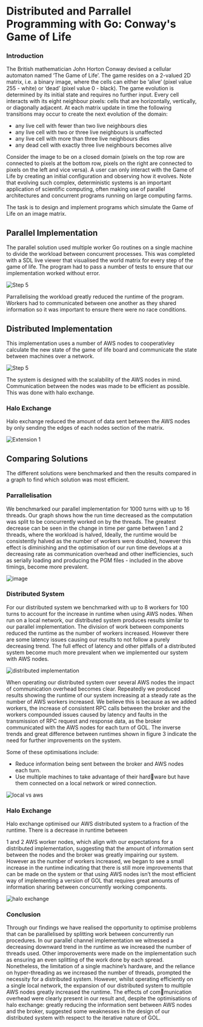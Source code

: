 # Distributed and Parrallel Programming with Go: Conway's Game of Life

### Introduction

The British mathematician John Horton Conway devised a cellular automaton named ‘The Game of Life’. The game resides on a 2-valued 2D matrix, i.e. a binary image, where the cells can either be ‘alive’ (pixel value 255 - white) or ‘dead’ (pixel value 0 - black). The game evolution is determined by its initial state and requires no further input. Every cell interacts with its eight neighbour pixels: cells that are horizontally, vertically, or diagonally adjacent. At each matrix update in time the following transitions may occur to create the next evolution of the domain:

- any live cell with fewer than two live neighbours dies
- any live cell with two or three live neighbours is unaffected
- any live cell with more than three live neighbours dies
- any dead cell with exactly three live neighbours becomes alive

Consider the image to be on a closed domain (pixels on the top row are connected to pixels at the bottom row, pixels on the right are connected to pixels on the left and vice versa). A user can only interact with the Game of Life by creating an initial configuration and observing how it evolves. Note that evolving such complex, deterministic systems is an important application of scientific computing, often making use of parallel architectures and concurrent programs running on large computing farms.

The task is to design and implement programs which simulate the Game of Life on an image matrix.

## Parallel Implementation
The parallel solution used multiple worker Go routines on a single machine to divide the workload between concurrent processes. This was completed with a SDL live viewer that visualised the world matrix for every step of the game of life. The program had to pass a number of tests to ensure that our implementation worked without error.

![Step 5](content/cw_diagrams-Parallel_5.png)

Parrallelising the workload greatly reduced the runtime of the program. Workers had to communicated between one another as they shared information so it was important to ensure there were no race conditions.

## Distributed Implementation

This implementation uses a number of AWS nodes to cooperativley calculate the new state of the game of life board and communicate the state between machines over a network.

![Step 5](content/cw_diagrams-Distributed_5.png)

The system is designed with the scalability of the AWS nodes in mind. Communication between the nodes was made to be efficient as possible. This was done with halo exchange.

### Halo Exchange

Halo exchange reduced the amount of data sent between the AWS nodes by only sending the edges of each nodes section of the matrix.

![Extension 1](content/cw_diagrams-Extensions_1.png)

## Comparing Solutions

The different solutions were benchmarked and then the results compared in a graph to find which solution was most efficient.

### Parrallelisation

We benchmarked our parallel implementation for 1000 turns
with up to 16 threads. Our graph shows how the run time
decreased as the computation was split to be concurrently
worked on by the threads. The greatest decrease can be seen
in the change in time per game between 1 and 2 threads,
where the workload is halved, Ideally, the runtime would be
consistently halved as the number of workers were doubled,
however this effect is diminishing and the optimisation of
our run time develops at a decreasing rate as communication
overhead and other inefficiencies, such as serially loading and
producing the PGM files - included in the above timings,
become more prevalent.

![image](https://github.com/Joshulawa/cw-gol/assets/98460811/83183008-f64a-4667-8466-01cade1e406e)


### Distributed System

For our distributed system we benchmarked with up to 8
workers for 100 turns to account for the increase in runtime
when using AWS nodes. When run on a local network, our
distributed system produces results similar to our parallel
implementation. The division of work between components
reduced the runtime as the number of workers increased.
However there are some latency issues causing our results
to not follow a purely decreasing trend. The full effect of
latency and other pitfalls of a distributed system become
much more prevalent when we implemented our system with
AWS nodes.

![distributed implementation](https://github.com/Joshulawa/cw-gol/assets/98460811/905ae3ee-ecc2-4d31-872c-6329a70b0877)

When operating our distributed system over several AWS
nodes the impact of communication overhead becomes clear.
Repeatedly we produced results showing the runtime of our
system increasing at a steady rate as the number of AWS
workers increased. We believe this is because as we added
workers, the increase of consistent RPC calls between the
broker and the workers compounded issues caused by latency
and faults in the transmission of RPC request and response
data, as the broker communicated with the AWS nodes for
each turn of GOL. The inverse trends and great difference
between runtimes shown in figure 3 indicate the need for
further improvements on the system.

Some of these optimisations include:
- Reduce information being sent between the broker and AWS nodes each turn.
- Use multiple machines to take advantage of their hardware but have them connected on a local network or wired connection.

![local vs aws](https://github.com/Joshulawa/cw-gol/assets/98460811/fd903a7b-ee31-41c4-8b2c-4d80d4ef691a)

### Halo Exchange

Halo exchange optimised our AWS distributed system to a
fraction of the runtime. There is a decrease in runtime between

1 and 2 AWS worker nodes, which align with our expectations
for a distributed implementation, suggesting that the amount of
information sent between the nodes and the broker was greatly
impairing our system. However as the number of workers
increased, we began to see a small increase in the runtime
indicating that there is still more improvements that can be
made on the system or that using AWS nodes isn’t the most
efficient way of implementing a version of GOL that requires
great amounts of information sharing between concurrently
working components.

![halo exchange](https://github.com/Joshulawa/cw-gol/assets/98460811/9cd027eb-b055-4b8f-844f-b86fd66e18af)

### Conclusion

Through our findings we have realised the opportunity to
optimise problems that can be parallelised by splitting work
between concurrently run procedures. In our parallel channel
implementation we witnessed a decreasing downward trend
in the runtime as we increased the number of threads used.
Other imporovements were made on the implementation such
as ensuring an even splitting of the work done by each spread.
Nonetheless, the limitation of a single machine’s hardware,
and the reliance on hyper-threading as we increased the
number of threads, prompted the necessity for a distributed
system. However, whilst operating efficiently on a single local
network, the expansion of our distributed system to multiple
AWS nodes greatly increased the runtime. The effects of communication overhead were clearly present in our result and,
despite the optimisations of halo exchange: greatly reducing
the information sent between AWS nodes and the broker,
suggested some weaknesses in the design of our distributed system with respect to the iterative nature of GOL.

